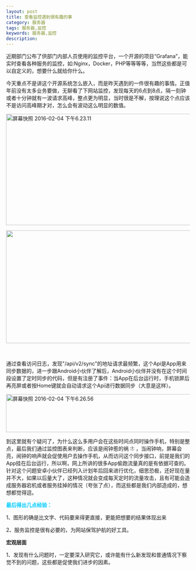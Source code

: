 ```yaml
---
layout: post
title: 查看监控遇到很有趣的事
category: 服务器
tags: 服务器,监控
keywords: 服务器,监控
description: 
---
```


近期部门公布了供部门内部人员使用的监控平台，一个开源的项目“Grafana”，能实时查看各种服务的监控，如:Nginx，Docker，PHP等等等等，当然这些都是可以自定义的，想要什么就给你什么。

今天重点不是讲这个开源系统怎么嵌入，而是昨天遇到的一件很有趣的事情。正值年前没有太多业务要做，无聊看了下网站监控，发现每天的6点到8点，隔一刻钟或者十分钟就有一波请求高峰，整点更为明显，当时很是不解，按理说这个点应该不是访问高峰期才对，怎么会有波动这么明显的数值。

[<img class="alignnone size-full wp-image-430" src="http://blog.gitdc.com/wp-content/uploads/2016/02/屏幕快照-2016-02-04-下午6.23.11.png" alt="屏幕快照 2016-02-04 下午6.23.11" width="650" height="304" />][1]

[<img class="alignnone wp-image-436 size-full" src="http://blog.gitdc.com/wp-content/uploads/2016/02/tmp021e1f47.png" alt="" width="632" height="308" />][2]

 

通过查看访问日志，发现"/api/v2/sync"的地址请求最频繁，这个Api是App用来同步数据的，进一步跟Android小伙伴了解后，Android小伙伴并没有在这个时间段设置了定时同步的代码，但是有注册了事件：当App在后台运行时，手机锁屏后再亮屏或者按Home键就会自动请求这个Api进行数据同步（大意是这样）。

[<img class="alignnone wp-image-432" src="http://blog.gitdc.com/wp-content/uploads/2016/02/屏幕快照-2016-02-04-下午6.26.56-1024x152.png" alt="屏幕快照 2016-02-04 下午6.26.56" width="700" height="104" />][3]

到这里就有个疑问了，为什么这么多用户会在这些时间点同时操作手机，特别是整点，最后我们通过监控图表来判断，应该是闹钟惹的祸 :!: ，当闹钟响，屏幕会亮，闹钟的响声就会促使用户去操作手机，从而访问这个同步接口，前提是我们的App挂在后台运行，所以啊，网上所讲的很多App偷跑流量真的是有依据可查的。针对这个问题安卓小伙伴已经列入计划年后回来进行优化，细思恐极，还好现在量并不大，如果以后量大了，这种情况就会变成每天定时的流量攻击，且有可能会造成服务器宕机或者服务挂掉的情况（夸张了点），而这些都是我们内部造成的，想想都觉得逗。

**<span style="color: #00ccff;">最后得出几点经验：</span>**

1、图形的确是比文字、代码要来得更直接，更能把想要的结果体现出来

2、服务监控是很有必要的，为网站保驾护航的好工具。

**宏观层面**

1、发现有什么问题时，一定要深入研究它，或许能有什么新发现和普通情况下察觉不到的问题，这些都是促使我们进步的因素。


[1]: http://blog.gitdc.com/wp-content/uploads/2016/02/屏幕快照-2016-02-04-下午6.23.11.png
[2]: http://blog.gitdc.com/wp-content/uploads/2016/02/tmp021e1f47.png
[3]: http://blog.gitdc.com/wp-content/uploads/2016/02/屏幕快照-2016-02-04-下午6.26.56-e1454640814967.png
